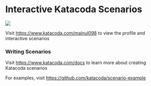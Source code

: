 # Interactive Katacoda Scenarios

[![](http://shields.katacoda.com/katacoda/mainul098/count.svg)](https://www.katacoda.com/mainul098 "Get your profile on Katacoda.com")

Visit https://www.katacoda.com/mainul098 to view the profile and interactive scenarios

### Writing Scenarios
Visit https://www.katacoda.com/docs to learn more about creating Katacoda scenarios

For examples, visit https://github.com/katacoda/scenario-example
